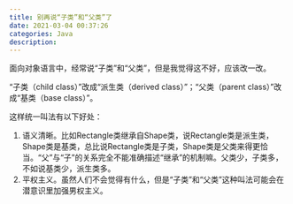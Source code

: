 ```yaml
---
title: 别再说“子类”和“父类”了
date: 2021-03-04 00:37:26
categories: Java
description: 
---
```


面向对象语言中，经常说“子类”和“父类”，但是我觉得这不好，应该改一改。

“子类（child class）”改成“派生类（derived class）”；“父类（parent class）”改成“基类（base class）”。

这样统一叫法有以下好处：

1. 语义清晰。比如Rectangle类继承自Shape类，说Rectangle类是派生类，Shape类是基类，总比说Rectangle类是子类，Shape类是父类来得更恰当。“父”与“子”的关系完全不能准确描述“继承”的机制嘛。父类少，子类多，不如说基类少，派生类多。
2. 平权主义。虽然人们不会觉得有什么，但是“子类”和“父类”这种叫法可能会在潜意识里加强男权主义。

